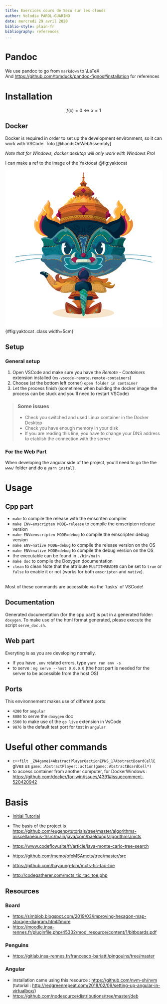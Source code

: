 ```yaml
---
title: Exercices cours de Secu sur les clouds
author: Volodia PAROL-GUARINO
date: mercredi 29 avril 2020
biblio-style: plain-fr
bibliography: references
...
```


# Pandoc
We use pandoc to go from `markdown` to \LaTeX\
And https://github.com/tomduck/pandoc-fignos#installation for references

# Installation

$$
f(x) = 0 \iff x = 1
$$

## Docker
Docker is required in order to set up the development environment, so it can work with VSCode.
Toto [@handsOnWebAssembly]

*Note that for Windows, docker desktop will only work with Windows Pro!*

I can make a ref to the image of the Yaktocat @fig:yaktocat

![Image of Yaktocat](yaktocat.png){#fig:yaktocat .class width=5cm}

## Setup
### General setup
1. Open VSCode and make sure you have the *Remote - Containers* extension installed (`ms-vscode-remote.remote-containers`)
2. Choose (at the bottom left corner) `open folder in container`
3. Let the process finish (sometimes when building the docker image the process can be stuck and you'll need to restart VSCode)

> ### Some issues
> * Check you switched and used Linux container in the Docker Desktop
> * Check you have enough memory in your disk
> * If you are reading this line, you have to change your DNS address to etablish the connection with the server

### For the Web Part
When developing the angular side of the project, you'll need to go the the `www/` folder and do a `yarn install`.

# Usage
## Cpp part
- `make` to compile the release with the emscriten compiler
- `make ENV=emscripten MODE=release` to compile the emscripten release version
- `make ENV=emscripten MODE=debug` to compile the emscripten debug version
- `make ENV=native MODE=debug` to compile the release version on the OS
- `make ENV=native MODE=debug` to compile the debug version on the OS
- the executable can be found in `./bin/main`
- `make doc` to compile the Doxygen documentation
- `clean` to clean
Note that the attribute `MULTITHREADED` can be set to `true` or `false` to enable it or not (works for both `emscripten` and `native`).
<br>
Most of these commands are accessible via the `tasks` of VSCode!

## Documentation
Generated documentation (for the cpp part) is put in a generated folder: `doxygen`. To make use of the html format generated, please execute the script `serve_doc.sh`.

## Web part
Everyting is as you are developing normally.
- If you have `.env` related errors, type `yarn run env -s`
- to serve : `ng serve --host 0.0.0.0` (the host part is needed for the server to be accessible from the host OS)

## Ports
This environnement makes use of different ports:
- `4200` for `angular`
- `8080` to serve the `doxygen` doc
- `5500` to make use of the `go live` extension in VsCode
- `9876` is the default test port for test in `angular`

# Useful other commands
- `c++filt _ZN4game14AbstractPlayer6actionEPNS_17AbstractBoardCellE` gives us `game::AbstractPlayer::action(game::AbstractBoardCell*)`
- to access container from another computer, for DockerWindows : https://github.com/docker/for-win/issues/4391#issuecomment-520420942

# Basis
- [Initial Tutorial](https://www.baeldung.com/java-monte-carlo-tree-search)
- The basis of the project is https://github.com/eugenp/tutorials/tree/master/algorithms-miscellaneous-1/src/main/java/com/baeldung/algorithms/mcts
- https://www.codeflow.site/fr/article/java-monte-carlo-tree-search
- https://github.com/memo/ofxMSAmcts/tree/master/src

- https://github.com/hayoung-kim/mcts-tic-tac-toe
- http://codegatherer.com/mcts_tic_tac_toe.php

## Resources
### Board
- https://simblob.blogspot.com/2019/03/improving-hexagon-map-storage-diagram.html#more
- https://moodle.insa-rennes.fr/pluginfile.php/45332/mod_resource/content/1/bitboards.pdf

### Penguins
- https://gitlab.insa-rennes.fr/francesco-bariatti/pingouins/tree/master

### Angular
- installation came using this resource : https://github.com/nvm-sh/nvm (tutorial : http://redgreenrepeat.com/2018/02/09/setting-up-angular-in-virtualbox/)
- https://github.com/nodesource/distributions/tree/master/deb
